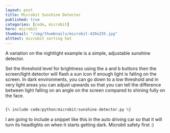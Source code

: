 ```yaml
---
layout: post
title: Microbit Sunshine Detector
published: true
categories: [code, microbit]
hero: microbit
thumbnail: "/img/thumbnails/microbit-420x255.jpg"
alttext: microbit sorting hat
---
```


A variation on the nightlight example is a simple, adjustable sunshine detector. 

Set the threshold level for brightness using the a and b buttons then the screen/light detector will flash a sun icon 
if enough light is falling on the screen. In dark environments, you can go down to a low threshold and in very light areas
you can adjust upwards so that you can tell the difference between light falling on an angle on the screen compared to 
shining fully on the face. 

```python

{% include code/python/microbit/sunshine-detector.py %}

```
I am going to include a snippet like this in the auto driving car so that it will turn its headlights on when it starts getting dark. 
Microbit safety first :)
